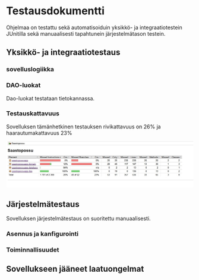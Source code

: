 # Testausdokumentti

Ohjelmaa on testattu sekä automatisoiduin yksikkö- ja integraatiotestein JUnitilla sekä manuaalisesti tapahtunein järjestelmätason testein.

## Yksikkö- ja integraatiotestaus

### sovelluslogiikka

### DAO-luokat

Dao-luokat testataan tietokannassa. 

### Testauskattavuus

Sovelluksen tämänhetkinen testauksen rivikattavuus on 26% ja haarautumakattavuus 23%  

<img src="https://github.com/skuuu/ot-harjoitustyo/blob/master/harjoitustyo/Images/jacoco20.11.2018nyt.jpg" width="800">


## Järjestelmätestaus

Sovelluksen järjestelmätestaus on suoritettu manuaalisesti.

### Asennus ja kanfigurointi


### Toiminnallisuudet


## Sovellukseen jääneet laatuongelmat

